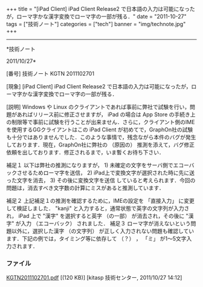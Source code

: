 ﻿+++
title = "[iPad Client] iPad Client Release2 で日本語の入力は可能になったが，ローマ字かな漢字変換でローマ字の一部が残る．"
date = "2011-10-27"
tags = ["技術ノート"]
categories = ["tech"]
banner = "img/technote.jpg"
+++

-----------------------------------------------------------------------------------------------------------------------------

*技術ノート

2011/10/27*


[番号]
技術ノート KGTN 2011102701

[現象]
[iPad Client] iPad Client Release2
で日本語の入力は可能になったが，ローマ字かな漢字変換でローマ字の一部が残る．

[説明]
Windows や Linux
のクライアントであれば事前に弊社で試験を行い，問題があればリリース前に修正させますが，
iPad の場合は App Store
の手続き上の制限等で事前に試験を行うことが出来ません．さらに，クライアント側のIMEを使用するGGクライアントはこの
iPad Client
が初めてで，GraphOn社の試験も十分ではありませんでした．このような事情で，残念ながら本件のバグが発生しております．現在，GraphOn社に弊社の
（原因の）
推測を添えて，バグ修正依頼を出しております．修正されるまで，いま暫くお待ち下さい．

補足１
以下は弊社の推測になりますが， 1)
未確定の文字をサーバ側でエコーバックさせるためローマ字を送信， 2)
iPad上で変換文字が選択された時に先に送った文字を消去， 3)
その後に変換文字を送信
していると考えられます．今回の問題は，消去すべき文字数の計算にミスがあると推測しています．

補足２
上記補足１の推測を確認するために，IMEの設定を 「直接入力」
に変更して検証しました． "kanji"
と入力すると，通常状態で英字の文字列が入力され， iPad 上で "漢字"
を選択すると英字 （の一部） が消去され，その後に "漢字" が入力
（エコーバック） されました．
補足３
ローマ字が消えないという問題以外に，選択した漢字 （の文字列）
が正しく入力されない問題も確認しています．下記の例では，タイミング等に依存して
（？） ， 「ミ」 が1〜5文字入力されます．


### ファイル

 
 


[KGTN2011102701.pdf](http://techreport.kitasp.net/attachments/download/685/KGTN2011102701.pdf)
 [(120 KB)] [kitasp 技術センター, 2011/10/27
14:12]


 


 

